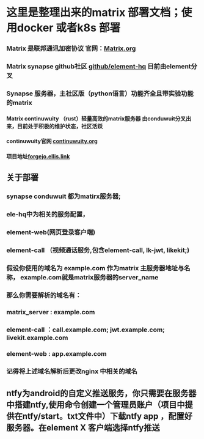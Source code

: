 # 这里是整理出来的matrix 部署文档；使用docker 或者k8s 部署

### Matrix 是联邦通讯加密协议 官网：[Matrix.org](https://matrix.org)
### Matrix synapse github社区 [github/element-hq](https://github.com/element-hq/synapse) 目前由element分叉
###
###
### Synapse 服务器，主社区版（python语言）功能齐全且带实验功能的matrix

#### Matrix continuwuity （rust）轻量高效的matrix服务器 由conduwuit分叉出来，目前处于积极的维护状态，社区活跃
#### continuwuity官网 [continuwuity.org](https://continuwuity.org/) 
#### 项目地址[forgejo.ellis.link](https://forgejo.ellis.link/continuwuation/continuwuity)


## 关于部署
### synapse conduwuit 都为matirx服务器; 
### ele-hq中为相关的服务配置，
### element-web(网页登录客户端)
### element-call （视频通话服务,包含element-call,   lk-jwt,   likekit;)
### 假设你使用的域名为 example.com 作为matrix 主服务器地址与名称， example.com就是matrix服务器的server_name
### 那么你需要解析的域名有：
### matrix_server  : example.com
### element-call   ：call.example.com;   jwt.example.com;   livekit.example.com
### element-web    : app.example.com
### 记得将上述域名解析后更改nginx 中相关的域名

## ntfy为android的自定义推送服务，你只需要在服务器中搭建ntfy,使用命令创建一个管理员账户（项目中提供在ntfy/start。txt文件中）下载ntfy app ，配置好服务器。在element X 客户端选择ntfy推送
